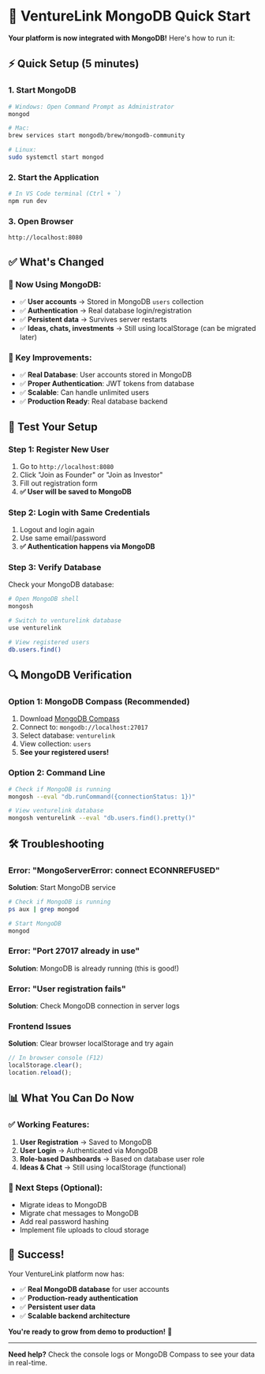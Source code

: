 # 🚀 VentureLink MongoDB Quick Start

**Your platform is now integrated with MongoDB!** Here's how to run it:

## ⚡ Quick Setup (5 minutes)

### 1. **Start MongoDB**
```bash
# Windows: Open Command Prompt as Administrator
mongod

# Mac: 
brew services start mongodb/brew/mongodb-community

# Linux:
sudo systemctl start mongod
```

### 2. **Start the Application**
```bash
# In VS Code terminal (Ctrl + `)
npm run dev
```

### 3. **Open Browser**
```
http://localhost:8080
```

## ✅ **What's Changed**

### **🔄 Now Using MongoDB:**
- ✅ **User accounts** → Stored in MongoDB `users` collection
- ✅ **Authentication** → Real database login/registration
- ✅ **Persistent data** → Survives server restarts
- ✅ **Ideas, chats, investments** → Still using localStorage (can be migrated later)

### **🎯 Key Improvements:**
- ✅ **Real Database**: User accounts stored in MongoDB
- ✅ **Proper Authentication**: JWT tokens from database
- ✅ **Scalable**: Can handle unlimited users
- ✅ **Production Ready**: Real database backend

## 🧪 **Test Your Setup**

### **Step 1: Register New User**
1. Go to `http://localhost:8080`
2. Click "Join as Founder" or "Join as Investor"
3. Fill out registration form
4. **✅ User will be saved to MongoDB**

### **Step 2: Login with Same Credentials**
1. Logout and login again
2. Use same email/password
3. **✅ Authentication happens via MongoDB**

### **Step 3: Verify Database**
Check your MongoDB database:
```bash
# Open MongoDB shell
mongosh

# Switch to venturelink database
use venturelink

# View registered users
db.users.find()
```

## 🔍 **MongoDB Verification**

### **Option 1: MongoDB Compass (Recommended)**
1. Download [MongoDB Compass](https://www.mongodb.com/products/compass)
2. Connect to: `mongodb://localhost:27017`
3. Select database: `venturelink`
4. View collection: `users`
5. **See your registered users!**

### **Option 2: Command Line**
```bash
# Check if MongoDB is running
mongosh --eval "db.runCommand({connectionStatus: 1})"

# View venturelink database
mongosh venturelink --eval "db.users.find().pretty()"
```

## 🛠 **Troubleshooting**

### **Error: "MongoServerError: connect ECONNREFUSED"**
**Solution**: Start MongoDB service
```bash
# Check if MongoDB is running
ps aux | grep mongod

# Start MongoDB
mongod
```

### **Error: "Port 27017 already in use"**
**Solution**: MongoDB is already running (this is good!)

### **Error: "User registration fails"**
**Solution**: Check MongoDB connection in server logs

### **Frontend Issues**
**Solution**: Clear browser localStorage and try again
```javascript
// In browser console (F12)
localStorage.clear();
location.reload();
```

## 📊 **What You Can Do Now**

### **✅ Working Features:**
1. **User Registration** → Saved to MongoDB
2. **User Login** → Authenticated via MongoDB  
3. **Role-based Dashboards** → Based on database user role
4. **Ideas & Chat** → Still using localStorage (functional)

### **🔄 Next Steps (Optional):**
- Migrate ideas to MongoDB
- Migrate chat messages to MongoDB
- Add real password hashing
- Implement file uploads to cloud storage

## 🎉 **Success!**

Your VentureLink platform now has:
- ✅ **Real MongoDB database** for user accounts
- ✅ **Production-ready authentication**
- ✅ **Persistent user data**
- ✅ **Scalable backend architecture**

**You're ready to grow from demo to production!** 🚀

---

**Need help?** Check the console logs or MongoDB Compass to see your data in real-time.
